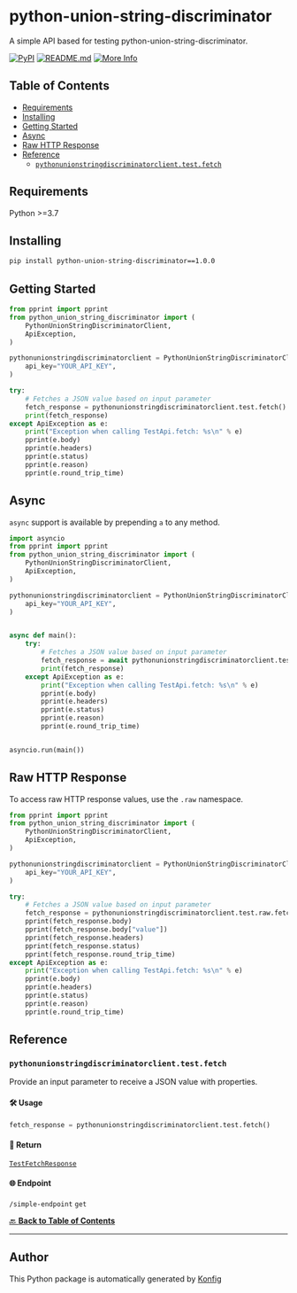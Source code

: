 # python-union-string-discriminator<a id="python-union-string-discriminator"></a>

A simple API based for testing python-union-string-discriminator.


[![PyPI](https://img.shields.io/badge/PyPI-v1.0.0-blue)](https://pypi.org/project/python-union-string-discriminator/1.0.0)
[![README.md](https://img.shields.io/badge/README-Click%20Here-green)](https://github.com/konfig-dev/konfig/tree/main/python#readme)
[![More Info](https://img.shields.io/badge/More%20Info-Click%20Here-orange)](http://example.com/support)

## Table of Contents<a id="table-of-contents"></a>

<!-- toc -->

- [Requirements](#requirements)
- [Installing](#installing)
- [Getting Started](#getting-started)
- [Async](#async)
- [Raw HTTP Response](#raw-http-response)
- [Reference](#reference)
  * [`pythonunionstringdiscriminatorclient.test.fetch`](#pythonunionstringdiscriminatorclienttestfetch)

<!-- tocstop -->

## Requirements<a id="requirements"></a>

Python >=3.7

## Installing<a id="installing"></a>

```sh
pip install python-union-string-discriminator==1.0.0
```

## Getting Started<a id="getting-started"></a>

```python
from pprint import pprint
from python_union_string_discriminator import (
    PythonUnionStringDiscriminatorClient,
    ApiException,
)

pythonunionstringdiscriminatorclient = PythonUnionStringDiscriminatorClient(
    api_key="YOUR_API_KEY",
)

try:
    # Fetches a JSON value based on input parameter
    fetch_response = pythonunionstringdiscriminatorclient.test.fetch()
    print(fetch_response)
except ApiException as e:
    print("Exception when calling TestApi.fetch: %s\n" % e)
    pprint(e.body)
    pprint(e.headers)
    pprint(e.status)
    pprint(e.reason)
    pprint(e.round_trip_time)
```

## Async<a id="async"></a>

`async` support is available by prepending `a` to any method.

```python
import asyncio
from pprint import pprint
from python_union_string_discriminator import (
    PythonUnionStringDiscriminatorClient,
    ApiException,
)

pythonunionstringdiscriminatorclient = PythonUnionStringDiscriminatorClient(
    api_key="YOUR_API_KEY",
)


async def main():
    try:
        # Fetches a JSON value based on input parameter
        fetch_response = await pythonunionstringdiscriminatorclient.test.afetch()
        print(fetch_response)
    except ApiException as e:
        print("Exception when calling TestApi.fetch: %s\n" % e)
        pprint(e.body)
        pprint(e.headers)
        pprint(e.status)
        pprint(e.reason)
        pprint(e.round_trip_time)


asyncio.run(main())
```

## Raw HTTP Response<a id="raw-http-response"></a>

To access raw HTTP response values, use the `.raw` namespace.

```python
from pprint import pprint
from python_union_string_discriminator import (
    PythonUnionStringDiscriminatorClient,
    ApiException,
)

pythonunionstringdiscriminatorclient = PythonUnionStringDiscriminatorClient(
    api_key="YOUR_API_KEY",
)

try:
    # Fetches a JSON value based on input parameter
    fetch_response = pythonunionstringdiscriminatorclient.test.raw.fetch()
    pprint(fetch_response.body)
    pprint(fetch_response.body["value"])
    pprint(fetch_response.headers)
    pprint(fetch_response.status)
    pprint(fetch_response.round_trip_time)
except ApiException as e:
    print("Exception when calling TestApi.fetch: %s\n" % e)
    pprint(e.body)
    pprint(e.headers)
    pprint(e.status)
    pprint(e.reason)
    pprint(e.round_trip_time)
```


## Reference<a id="reference"></a>
### `pythonunionstringdiscriminatorclient.test.fetch`<a id="pythonunionstringdiscriminatorclienttestfetch"></a>

Provide an input parameter to receive a JSON value with properties.

#### 🛠️ Usage<a id="🛠️-usage"></a>

```python
fetch_response = pythonunionstringdiscriminatorclient.test.fetch()
```

#### 🔄 Return<a id="🔄-return"></a>

[`TestFetchResponse`](./python_union_string_discriminator/pydantic/test_fetch_response.py)

#### 🌐 Endpoint<a id="🌐-endpoint"></a>

`/simple-endpoint` `get`

[🔙 **Back to Table of Contents**](#table-of-contents)

---


## Author<a id="author"></a>
This Python package is automatically generated by [Konfig](https://konfigthis.com)
